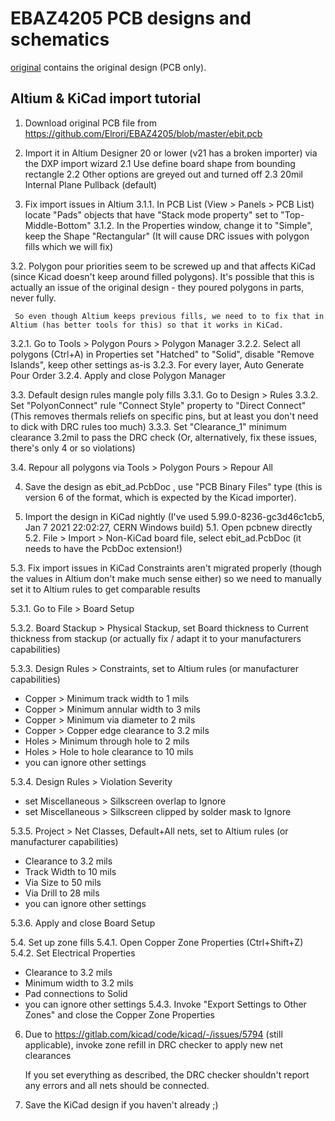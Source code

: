 # EBAZ4205 PCB designs and schematics

[original](./original) contains the original design (PCB only).

## Altium & KiCad import tutorial

1. Download original PCB file from https://github.com/Elrori/EBAZ4205/blob/master/ebit.pcb

2. Import it in Altium Designer 20 or lower (v21 has a broken importer) via the DXP import wizard
2.1 Use define board shape from bounding rectangle
2.2 Other options are greyed out and turned off
2.3 20mil Internal Plane Pullback (default)

3. Fix import issues in Altium
3.1.1. In PCB List (View > Panels > PCB List) locate "Pads" objects that have "Stack mode property" set to "Top-Middle-Bottom"
3.1.2. In the Properties window, change it to "Simple", keep the Shape "Rectangular"
	   (It will cause DRC issues with polygon fills which we will fix)

3.2. Polygon pour priorities seem to be screwed up and that affects KiCad (since Kicad doesn't keep around filled polygons).
     It's possible that this is actually an issue of the original design - they poured polygons in parts, never fully.
	 
     So even though Altium keeps previous fills, we need to to fix that in Altium (has better tools for this) so that it works in KiCad.

3.2.1. Go to Tools > Polygon Pours > Polygon Manager
3.2.2. Select all polygons (Ctrl+A) in Properties set "Hatched" to "Solid", disable "Remove Islands", keep other settings as-is
3.2.3. For every layer, Auto Generate Pour Order
3.2.4. Apply and close Polygon Manager

3.3. Default design rules mangle poly fills
3.3.1. Go to Design > Rules
3.3.2. Set "PolyonConnect" rule "Connect Style" property to "Direct Connect"
       (This removes thermals reliefs on specific pins, but at least you don't need to dick with DRC rules too much)
3.3.3. Set "Clearance_1" minimum clearance 3.2mil to pass the DRC check
       (Or, alternatively, fix these issues, there's only 4 or so violations)

3.4. Repour all polygons via Tools > Polygon Pours > Repour All

4. Save the design as ebit_ad.PcbDoc , use "PCB Binary Files" type (this is version 6 of the format, which is expected by the Kicad importer).

5. Import the design in KiCad nightly (I've used 5.99.0-8236-gc3d46c1cb5, Jan 7 2021 22:02:27, CERN Windows build) 
5.1. Open pcbnew directly
5.2. File > Import > Non-KiCad board file, select ebit_ad.PcbDoc (it needs to have the PcbDoc extension!)

5.3. Fix import issues in KiCad
     Constraints aren't migrated properly (though the values in Altium don't make much sense either)
	 so we need to manually set it to Altium rules to get comparable results
	 
5.3.1. Go to File > Board Setup

5.3.2. Board Stackup > Physical Stackup, set Board thickness to Current thickness from stackup
       (or actually fix / adapt it to your manufacturers capabilities)

5.3.3. Design Rules > Constraints, set to Altium rules (or manufacturer capabilities)
  - Copper > Minimum track width to 1 mils
  - Copper > Minimum annular width to 3 mils
  - Copper > Minimum via diameter to 2 mils
  - Copper > Copper edge clearance to 3.2 mils
  - Holes > Minimum through hole to 2 mils
  - Holes > Hole to hole clearance to 10 mils
  - you can ignore other settings

5.3.4. Design Rules > Violation Severity
  - set Miscellaneous > Silkscreen overlap to Ignore
  - set Miscellaneous > Silkscreen clipped by solder mask to Ignore

5.3.5. Project > Net Classes, Default+All nets, set to Altium rules (or manufacturer capabilities)
  - Clearance to 3.2 mils
  - Track Width to 10 mils
  - Via Size to 50 mils
  - Via Drill to 28 mils
  - you can ignore other settings

5.3.6. Apply and close Board Setup

5.4. Set up zone fills
5.4.1. Open Copper Zone Properties (Ctrl+Shift+Z)
5.4.2. Set Electrical Properties
  - Clearance to 3.2 mils
  - Minimum width to 3.2 mils
  - Pad connections to Solid
  - you can ignore other settings
5.4.3. Invoke "Export Settings to Other Zones" and close the Copper Zone Properties

6. Due to https://gitlab.com/kicad/code/kicad/-/issues/5794 (still applicable),
   invoke zone refill in DRC checker to apply new net clearances
   
   If you set everything as described, the DRC checker shouldn't report any errors
   and all nets should be connected.

7. Save the KiCad design if you haven't already ;)
